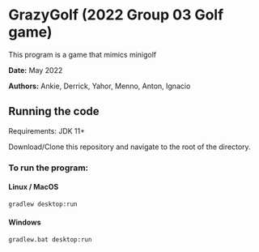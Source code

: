 # GrazyGolf (2022 Group 03 Golf game)

This program is a game that mimics minigolf

**Date:** May 2022

**Authors:** Ankie, Derrick, Yahor, Menno, Anton, Ignacio

## Running the code

Requirements: JDK 11+

Download/Clone this repository and navigate to the root of the directory.

### To run the program:

#### Linux / MacOS
```sh
gradlew desktop:run
```

#### Windows
```sh
gradlew.bat desktop:run
```
